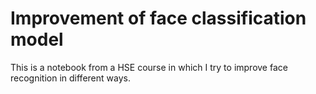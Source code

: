 # Improvement of face classification model
This is a notebook from a HSE course in which I try to improve face recognition in different ways.
